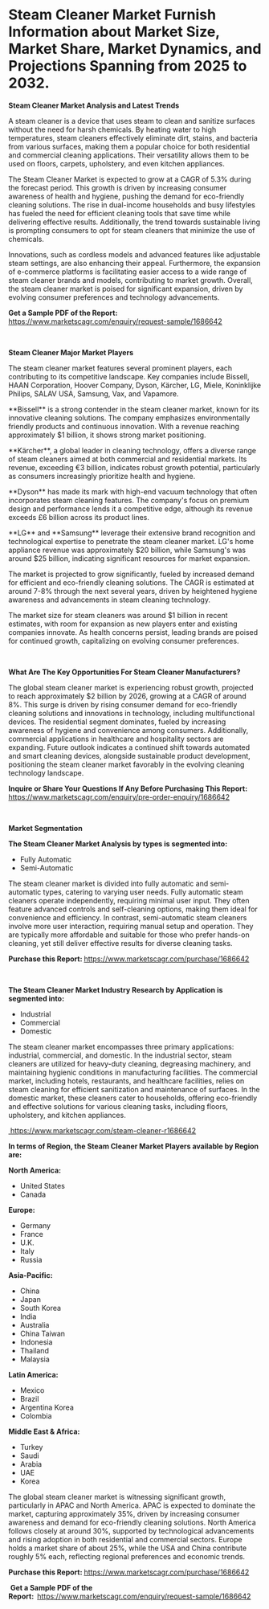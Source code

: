 <p><h1>Steam Cleaner Market Furnish Information about Market Size, Market Share, Market Dynamics, and Projections Spanning from 2025 to 2032.</h1></p><p><strong>Steam Cleaner Market Analysis and Latest Trends</strong></p>
<p><p>A steam cleaner is a device that uses steam to clean and sanitize surfaces without the need for harsh chemicals. By heating water to high temperatures, steam cleaners effectively eliminate dirt, stains, and bacteria from various surfaces, making them a popular choice for both residential and commercial cleaning applications. Their versatility allows them to be used on floors, carpets, upholstery, and even kitchen appliances.</p><p>The Steam Cleaner Market is expected to grow at a CAGR of 5.3% during the forecast period. This growth is driven by increasing consumer awareness of health and hygiene, pushing the demand for eco-friendly cleaning solutions. The rise in dual-income households and busy lifestyles has fueled the need for efficient cleaning tools that save time while delivering effective results. Additionally, the trend towards sustainable living is prompting consumers to opt for steam cleaners that minimize the use of chemicals. </p><p>Innovations, such as cordless models and advanced features like adjustable steam settings, are also enhancing their appeal. Furthermore, the expansion of e-commerce platforms is facilitating easier access to a wide range of steam cleaner brands and models, contributing to market growth. Overall, the steam cleaner market is poised for significant expansion, driven by evolving consumer preferences and technology advancements.</p></p>
<p><strong>Get a Sample PDF of the Report:&nbsp;</strong> <a href="https://www.marketscagr.com/enquiry/request-sample/1686642?utm_campaign=3642&utm_medium=2&utm_source=Github&utm_content=ia&utm_term=15042025&utm_id=steam-cleaner">https://www.marketscagr.com/enquiry/request-sample/1686642</a></p>
<p>&nbsp;</p>
<p><strong>Steam Cleaner Major Market Players</strong></p>
<p><p>The steam cleaner market features several prominent players, each contributing to its competitive landscape. Key companies include Bissell, HAAN Corporation, Hoover Company, Dyson, Kärcher, LG, Miele, Koninklijke Philips, SALAV USA, Samsung, Vax, and Vapamore.</p><p>**Bissell** is a strong contender in the steam cleaner market, known for its innovative cleaning solutions. The company emphasizes environmentally friendly products and continuous innovation. With a revenue reaching approximately $1 billion, it shows strong market positioning.</p><p>**Kärcher**, a global leader in cleaning technology, offers a diverse range of steam cleaners aimed at both commercial and residential markets. Its revenue, exceeding €3 billion, indicates robust growth potential, particularly as consumers increasingly prioritize health and hygiene.</p><p>**Dyson** has made its mark with high-end vacuum technology that often incorporates steam cleaning features. The company's focus on premium design and performance lends it a competitive edge, although its revenue exceeds £6 billion across its product lines.</p><p>**LG** and **Samsung** leverage their extensive brand recognition and technological expertise to penetrate the steam cleaner market. LG's home appliance revenue was approximately $20 billion, while Samsung's was around $25 billion, indicating significant resources for market expansion.</p><p>The market is projected to grow significantly, fueled by increased demand for efficient and eco-friendly cleaning solutions. The CAGR is estimated at around 7-8% through the next several years, driven by heightened hygiene awareness and advancements in steam cleaning technology.</p><p>The market size for steam cleaners was around $1 billion in recent estimates, with room for expansion as new players enter and existing companies innovate. As health concerns persist, leading brands are poised for continued growth, capitalizing on evolving consumer preferences.</p></p>
<p>&nbsp;</p>
<p><strong>What Are The Key Opportunities For Steam Cleaner Manufacturers?</strong></p>
<p><p>The global steam cleaner market is experiencing robust growth, projected to reach approximately $2 billion by 2026, growing at a CAGR of around 8%. This surge is driven by rising consumer demand for eco-friendly cleaning solutions and innovations in technology, including multifunctional devices. The residential segment dominates, fueled by increasing awareness of hygiene and convenience among consumers. Additionally, commercial applications in healthcare and hospitality sectors are expanding. Future outlook indicates a continued shift towards automated and smart cleaning devices, alongside sustainable product development, positioning the steam cleaner market favorably in the evolving cleaning technology landscape.</p></p>
<p><strong>Inquire or Share Your Questions If Any Before Purchasing This Report:</strong> <a href="https://www.marketscagr.com/enquiry/pre-order-enquiry/1686642?utm_campaign=3642&utm_medium=2&utm_source=Github&utm_content=ia&utm_term=15042025&utm_id=steam-cleaner">https://www.marketscagr.com/enquiry/pre-order-enquiry/1686642</a></p>
<p>&nbsp;</p>
<p><strong>Market Segmentation</strong></p>
<p><strong>The Steam Cleaner Market Analysis by types is segmented into:</strong></p>
<p><ul><li>Fully Automatic</li><li>Semi-Automatic</li></ul></p>
<p><p>The steam cleaner market is divided into fully automatic and semi-automatic types, catering to varying user needs. Fully automatic steam cleaners operate independently, requiring minimal user input. They often feature advanced controls and self-cleaning options, making them ideal for convenience and efficiency. In contrast, semi-automatic steam cleaners involve more user interaction, requiring manual setup and operation. They are typically more affordable and suitable for those who prefer hands-on cleaning, yet still deliver effective results for diverse cleaning tasks.</p></p>
<p><strong>Purchase this Report:&nbsp;</strong><a href="https://www.marketscagr.com/purchase/1686642?utm_campaign=3642&utm_medium=2&utm_source=Github&utm_content=ia&utm_term=15042025&utm_id=steam-cleaner">https://www.marketscagr.com/purchase/1686642</a></p>
<p>&nbsp;</p>
<p><strong>The Steam Cleaner Market Industry Research by Application is segmented into:</strong></p>
<p><ul><li>Industrial</li><li>Commercial</li><li>Domestic</li></ul></p>
<p><p>The steam cleaner market encompasses three primary applications: industrial, commercial, and domestic. In the industrial sector, steam cleaners are utilized for heavy-duty cleaning, degreasing machinery, and maintaining hygienic conditions in manufacturing facilities. The commercial market, including hotels, restaurants, and healthcare facilities, relies on steam cleaning for efficient sanitization and maintenance of surfaces. In the domestic market, these cleaners cater to households, offering eco-friendly and effective solutions for various cleaning tasks, including floors, upholstery, and kitchen appliances.</p></p>
<p><a href="https://www.marketscagr.com/steam-cleaner-r1686642?utm_campaign=3642&utm_medium=2&utm_source=Github&utm_content=ia&utm_term=15042025&utm_id=steam-cleaner">&nbsp;https://www.marketscagr.com/steam-cleaner-r1686642</a></p>
<p><strong>In terms of Region, the Steam Cleaner Market Players available by Region are:</strong></p>
<p>
    <p> <strong> North America: </strong>
        <ul>
            <li>United States</li>
            <li>Canada</li>
        </ul>
        </p> 
    <p> <strong> Europe: </strong>
        <ul>
            <li>Germany</li>
            <li>France</li>
            <li>U.K.</li>
            <li>Italy</li>
            <li>Russia</li>
        </ul>
        </p> 
    <p> <strong> Asia-Pacific: </strong>
        <ul>
            <li>China</li>
            <li>Japan</li>
            <li>South Korea</li>
            <li>India</li>
            <li>Australia</li>
            <li>China Taiwan</li>
            <li>Indonesia</li>
            <li>Thailand</li>
            <li>Malaysia</li>
        </ul>
        </p> 
    <p> <strong> Latin America: </strong>
        <ul>
            <li>Mexico</li>
            <li>Brazil</li>
            <li>Argentina Korea</li>
            <li>Colombia</li>
        </ul>
        </p> 
    <p> <strong> Middle East & Africa: </strong>
        <ul>
            <li>Turkey</li>
            <li>Saudi</li>
            <li>Arabia</li>
            <li>UAE</li>
            <li>Korea</li>
        </ul>
    </p>
    </p>
<p><p>The global steam cleaner market is witnessing significant growth, particularly in APAC and North America. APAC is expected to dominate the market, capturing approximately 35%, driven by increasing consumer awareness and demand for eco-friendly cleaning solutions. North America follows closely at around 30%, supported by technological advancements and rising adoption in both residential and commercial sectors. Europe holds a market share of about 25%, while the USA and China contribute roughly 5% each, reflecting regional preferences and economic trends.</p></p>
<p><strong>Purchase this Report: </strong><a href="https://www.marketscagr.com/purchase/1686642?utm_campaign=3642&utm_medium=2&utm_source=Github&utm_content=ia&utm_term=15042025&utm_id=steam-cleaner">https://www.marketscagr.com/purchase/1686642</a></p>
<p>&nbsp;<strong>Get a Sample PDF of the Report:&nbsp;&nbsp;</strong><a href="https://www.marketscagr.com/enquiry/request-sample/1686642?utm_campaign=3642&utm_medium=2&utm_source=Github&utm_content=ia&utm_term=15042025&utm_id=steam-cleaner">https://www.marketscagr.com/enquiry/request-sample/1686642</a></p>
<p><strong></strong></p>
<p><p></p><p></p><p></p></p>